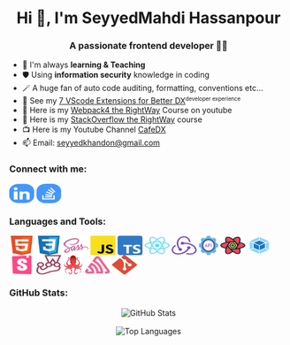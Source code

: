 <h1 align="center">Hi 👋, I'm SeyyedMahdi Hassanpour</h1>

<h3 align="center">A passionate frontend developer 🤩😎</h3>

<ul>
  <li>🌱 I'm always <strong>learning & Teaching</strong></li>
  <li>🛡️ Using <strong>information security</strong> knowledge in coding </li>
 
  <li>🪄 A huge fan of auto code auditing, formatting, conventions etc... </li>
 
  <li>📝 See my <a href="https://marketplace.visualstudio.com/publishers/SeyyedKhandon" target="_blank">7 VScode Extensions for Better DX</a><small><sup>developer experience</sup></small>
  </li>

  <li>📓 Here is my <a href="https://www.youtube.com/watch?v=vu0vXQP_7m4&list=PLCkxtOXwj7xfBWp29Yq6UA_IB6zxuZhGm" target="_blank"> Webpack4 the RightWay</a>  Course on youtube
  </li>
  
  <li>📗 Here is my <a href="https://cafedx.com/product/stackoverflow-the-right-way-the-complete-guide-practical-reference" target="_blank"> StackOverflow the RightWay</a> course
  </li>
  
  <li>📺 Here is my Youtube Channel <a href="https://www.youtube.com/c/cafedx_com" target="_blank">CafeDX</a>
  </li>
  
  <li>📫 Email: <a href="mailto:seyyedkhandon@gmail.com" target="_blank">seyyedkhandon@gmail.com</a>
</ul>

<h3 align="left">Connect with me:</h3>

<p align="left">
  <a href="https://www.linkedin.com/in/seyyedkhandon" target="_blank"><img align="center" alt="Linkedin" height="35" width="45" src="assets/Linkedin.svg" /></a>
  <a href="https://stackoverflow.com/users/12666332/seyyedkhandon?tab=profile" target="_blank"><img align="center" alt="Stack Overflow" height="35" width="45" src="assets/StackOverflow.svg" /></a>
</p>

<h3 align="left">Languages and Tools:</h3>

<p align="left">
  <a href="https://developer.mozilla.org/en-US/docs/Web/HTML" target="_blank" rel="noreferrer"><img align="center" alt="HTML" height="35" width="45" src="assets/HTML.svg" /></a>
  <a href="https://developer.mozilla.org/en-US/docs/Web/CSS" target="_blank" rel="noreferrer"><img align="center" alt="CSS" height="35" width="45" src="assets/CSS.svg" /></a>
  <a href="https://sass-lang.com" target="_blank" rel="noreferrer"><img align="center" alt="Sass" height="35" width="45" src="assets/Sass.svg" /></a>
  <a href="https://javascript.com" target="_blank" rel="noreferrer"><img align="center" alt="JavaScript" height="35" width="45" src="assets/JavaScript.svg" /></a>
  <a href="https://typescriptlang.org" target="_blank" rel="noreferrer"><img align="center" alt="TypeScript" height="35" width="45" src="assets/TypeScript.svg" /></a>
  <a href="https://reactjs.org" target="_blank" rel="noreferrer"><img align="center" alt="React" height="35" width="45" src="assets/React.svg" /></a>
  <a href="https://redux.js.org" target="_blank" rel="noreferrer"><img align="center" alt="Redux" height="35" width="45" src="assets/Redux.svg" /></a>
  <a href="https://axios-http.com" target="_blank" rel="noreferrer"><img align="center" alt="REST API" height="35" width="35" src="assets/REST-API.png" /></a>
  <a href="https://react-query.tanstack.com" target="_blank" rel="noreferrer"><img align="center" alt="React Query" height="35" width="45" src="assets/React-Query.svg" /></a>
  <a href="https://webpack.js.org" target="_blank" rel="noreferrer"><img align="center" alt="Webpack" height="35" width="45" src="assets/Webpack.svg" /></a>
  <a href="https://storybook.js.org" target="_blank" rel="noreferrer"><img align="center" alt="Storybook" height="35" width="45" src="assets/Storybook.svg" /></a>
  <a href="https://jestjs.io" target="_blank" rel="noreferrer"><img align="center" alt="Jest" height="35" width="45" src="assets/Jest.svg" /></a>
  <a href="https://testing-library.com/docs/react-testing-library/intro" target="_blank" rel="noreferrer"><img align="center" alt="Testing Library" height="35" width="35" src="assets/Testing-Library.png" /></a>
  <a href="https://sentry.io" target="_blank" rel="noreferrer"><img align="center" alt="Sentry" height="35" width="45" src="assets/Sentry.svg" /></a>
  <a href="https://git-scm.com" target="_blank" rel="noreferrer"><img align="center" alt="Git" height="35" width="45" src="assets/Git.svg" /></a>

</p>

<h3 align="left">GitHub Stats:</h3>

<p align="center">
  <img align="center" alt="GitHub Stats" src="https://github-readme-stats.vercel.app/api?username=seyyedkhandon&show_icons=true&title_color=4596fb&text_color=37474f&bg_color=f5f5f5&icon_color=57f2cc&hide_border=true&border_radius=15&locale=en" />
</p>

<p align="center">
  <img align="center" alt="Top Languages" src="https://github-readme-stats.vercel.app/api/top-langs?username=seyyedkhandon&show_icons=true&title_color=4596fb&text_color=37474f&bg_color=f5f5f5&icon_color=57f2cc&hide_border=true&border_radius=15&locale=en&layout=compact" />
</p>
